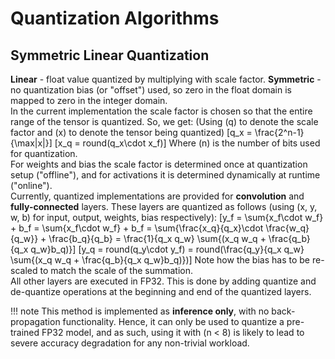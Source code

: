 # Quantization Algorithms

## Symmetric Linear Quantization

**Linear** - float value quantized by multiplying with scale factor. **Symmetric** - no quantization bias (or "offset") used, so zero in the float domain is mapped to zero in the integer domain.  
In the current implementation the scale factor is chosen so that the entire range of the tensor is quantized. So, we get: (Using \(q\) to denote the scale factor and \(x\) to denote the tensor being quantized)
\[q_x = \frac{2^n-1}{\max|x|}\]
\[x_q = round(q_x\cdot x_f)\]
Where \(n\) is the number of bits used for quantization.  
For weights and bias the scale factor is determined once at quantization setup ("offline"), and for activations it is determined dynamically at runtime ("online").  
Currently, quantized implementations are provided for **convolution** and **fully-connected** layers. These layers are quantized as follows (using \(x, y, w, b\) for input, output, weights, bias respectively):
\[y_f = \sum{x_f\cdot w_f} + b_f = \sum{x_f\cdot w_f} + b_f = \sum{\frac{x_q}{q_x}\cdot \frac{w_q}{q_w}} + \frac{b_q}{q_b} = \frac{1}{q_x q_w} \sum{(x_q w_q + \frac{q_b}{q_x q_w}b_q)}\]
\[y_q = round(q_y\cdot y_f) = round(\frac{q_y}{q_x q_w} \sum{(x_q w_q + \frac{q_b}{q_x q_w}b_q)})\]
Note how the bias has to be re-scaled to match the scale of the summation.  
All other layers are executed in FP32. This is done by adding quantize and de-quantize operations at the beginning and end of the quantized layers.  

!!! note
This method is implemented as **inference only**, with no back-propagation functionality. Hence, it can only be used to quantize a pre-trained FP32 model, and as such, using it with \(n < 8\) is likely to lead to severe accuracy degradation for any non-trivial workload.